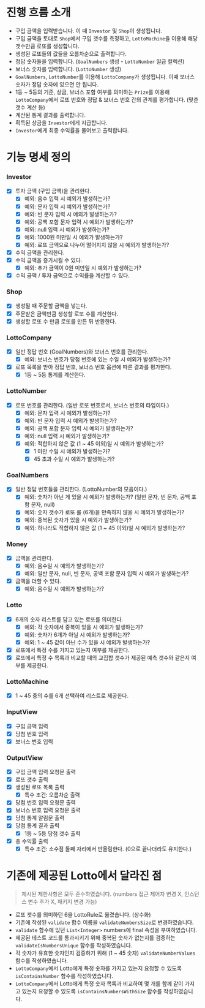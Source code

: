# 진행 흐름 소개
* 구입 금액을 입력받습니다. 이 때 `Investor` 및 `Shop`이 생성됩니다.
* 구입 금액을 토대로 `Shop`에서 구입 갯수를 측정하고, `LottoMachine`을 이용해 해당 갯수만큼 로또를 생성합니다.
* 생성된 로또들의 값들을 오름차순으로 출력합니다.
* 정답 숫자들을 입력합니다. (`GoalNumbers` 생성 - `LottoNumber` 일급 컬렉션)
* 보너스 숫자를 입력합니다. (`LottoNumber` 생성)
* `GoalNumbers`, `LottoNumber`를 이용해 `LottoCompany`가 생성됩니다. 이때 보너스 숫자가 정답 숫자에 있으면 안 됩니다.
* 1등 ~ 5등의 기준, 상금, 보너스 포함 여부를 의미하는 `Prize`를 이용해 `LottoCompany`에서 로또 번호와 정답 & 보너스 번호 간의 관계를 평가합니다. (맞춘 갯수 계산 등)
* 계산된 통계 결과를 출력합니다.
* 획득된 상금을 `Investor`에게 지급합니다.
* `Investor`에게 최종 수익률을 물어보고 출력합니다.
# 기능 명세 정의
### Investor
- [x] 투자 금액 (구입 금액)을 관리한다.
  - [x] 예외: 음수 입력 시 예외가 발생하는가?
  - [x] 예외: 문자 입력 시 예외가 발생하는가?
  - [x] 예외: 빈 문자 입력 시 예외가 발생하는가?
  - [x] 예외: 공백 포함 문자 입력 시 예외가 발생하는가?
  - [x] 예외: null 입력 시 예외가 발생하는가?
  - [x] 예외: 1000원 미만일 시 예외가 발생하는가?
  - [x] 예외: 로또 금액으로 나누어 떨어지지 않을 시 예외가 발생하는가?
- [x] 수익 금액을 관리한다.
- [x] 수익 금액을 증가시킬 수 있다.
  - [x] 예외: 추가 금액이 0원 미만일 시 예외가 발생하는가?
- [x] 수익 금액 / 투자 금액으로 수익률을 계산할 수 있다.
### Shop
- [x] 생성될 때 주문할 금액을 넣는다.
- [x] 주문받은 금액만큼 생성할 로또 수를 계산한다.
- [x] 생성할 로또 수 만큼 로또를 만든 뒤 반환한다.
### LottoCompany
- [x] 일반 정답 번호 (GoalNumbers)와 보너스 번호를 관리한다.
  - [x] 예외: 보너스 번호가 당첨 번호에 있는 수일 시 예외가 발생하는가?
- [x] 로또 목록을 받아 정답 번호, 보너스 번호 옵션에 따른 결과를 평가한다.
  - [x] 1등 ~ 5등 통계를 계산한다.
### LottoNumber
- [x] 로또 번호를 관리한다. (일반 로또 번호로서, 보너스 번호의 타입이다.)
  - [x] 예외: 문자 입력 시 예외가 발생하는가?
  - [x] 예외: 빈 문자 입력 시 예외가 발생하는가?
  - [x] 예외: 공백 포함 문자 입력 시 예외가 발생하는가?
  - [x] 예외: null 입력 시 예외가 발생하는가?
  - [x] 예외: 적합하지 않은 값 (1 ~ 45 이외)일 시 예외가 발생하는가?
    - [x] 1 미만 수일 시 예외가 발생하는가?
    - [x] 45 초과 수일 시 예외가 발생하는가?
### GoalNumbers
- [x] 일반 정답 번호들을 관리한다. (LottoNumber의 모음이다.)
  - [x] 예외: 숫자가 아닌 게 있을 시 예외가 발생하는가? (일반 문자, 빈 문자, 공백 포함 문자, null)
  - [x] 예외: 숫자 갯수가 로또 룰 (6개)을 만족하지 않을 시 예외가 발생하는가?
  - [x] 예외: 중복된 숫자가 있을 시 예외가 발생하는가?
  - [x] 예외: 하나라도 적합하지 않은 값 (1 ~ 45 이외)일 시 예외가 발생하는가?
### Money
- [x] 금액을 관리한다.
  - [x] 예외: 음수일 시 예외가 발생하는가?
  - [x] 예외: 일반 문자, null, 빈 문자, 공백 포함 문자 입력 시 예외가 발생하는가?
- [x] 금액을 더할 수 있다.
  - [x] 예외: 음수일 시 예외가 발생하는가?
### Lotto
- [x] 6개의 숫자 리스트를 담고 있는 로또를 의미한다.
  - [x] 예외: 각 숫자에서 중복이 있을 시 예외가 발생하는가?
  - [x] 예외: 숫자가 6개가 아닐 시 예외가 발생하는가?
  - [x] 예외: 1 ~ 45 값이 아닌 수가 있을 시 예외가 발생하는가?
- [x] 로또에서 특정 수를 가지고 있는지 여부를 제공한다.
- [x] 로또에서 특정 수 목록과 비교할 때의 교집합 갯수가 제공된 예측 갯수와 같은지 여부를 제공한다.
### LottoMachine
- [x] 1 ~ 45 중의 수를 6개 선택하여 리스트로 제공한다.
### InputView
- [x] 구입 금액 입력
- [x] 당첨 번호 입력
- [x] 보너스 번호 입력
### OutputView
- [x] 구입 금액 입력 요청문 출력
- [x] 로또 갯수 출력
- [x] 생성된 로또 목록 출력
  - [x] 특수 조건: 오름차순 출력
- [x] 당첨 번호 입력 요청문 출력
- [x] 보너스 번호 입력 요청문 출력
- [x] 당첨 통계 알림문 출력
- [x] 당첨 통계 결과 출력
  - [x] 1등 ~ 5등 당첨 갯수 출력
- [x] 총 수익률 출력
  - [x] 특수 조건: 소수점 둘째 자리에서 반올림한다. (0으로 끝나더라도 유지한다.)
# 기존에 제공된 Lotto에서 달라진 점
> 제시된 제한사항은 모두 준수하였습니다. (numbers 접근 제어자 변경 X, 인스턴스 변수 추가 X, 패키지 변경 가능)
- 로또 갯수를 의미하던 6을 LottoRule로 옮겼습니다. (상수화)
- 기존에 작성된 `validate` 함수 이름을 `validateNumbersSize`로 변경하였습니다.
- `validate` 함수에 있던 `List<Integer>` numbers에 final 속성을 부여하였습니다.
- 제공된 테스트 코드를 통과시키기 위해 중복된 숫자가 없는지를 검증하는 `validateIsNumbersUnique` 함수를 작성하였습니다.
- 각 숫자가 유효한 숫자인지 검증하기 위해 (1 ~ 45 숫자) `validateNumberValues` 함수를 작성하였습니다.
- `LottoCompany`에서 Lotto에게 특정 숫자를 가지고 있는지 요청할 수 있도록 `isContainsNumber` 함수를 작성하였습니다.
- `LottoCompany`에서 Lotto에게 특정 숫자 목록과 비교하여 몇 개를 함께 같이 가지고 있는지 요청할 수 있도록 `isContainsNumbersWithSize` 함수를 작성하였습니다.
